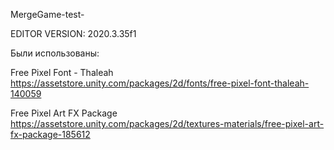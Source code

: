 MergeGame-test-

EDITOR VERSION: 2020.3.35f1

Были использованы:

Free Pixel Font - Thaleah https://assetstore.unity.com/packages/2d/fonts/free-pixel-font-thaleah-140059

Free Pixel Art FX Package https://assetstore.unity.com/packages/2d/textures-materials/free-pixel-art-fx-package-185612
